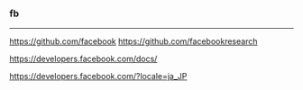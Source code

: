 ### fb

---
https://github.com/facebook
https://github.com/facebookresearch


https://developers.facebook.com/docs/

https://developers.facebook.com/?locale=ja_JP
























